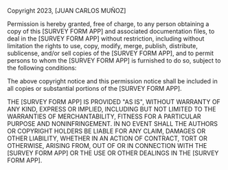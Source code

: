Copyright 2023, [JUAN CARLOS MUÑOZ]

Permission is hereby granted, free of charge, to any person obtaining a copy of this [SURVEY FORM APP] and associated documentation files, to deal in the [SURVEY FORM APP] without restriction, including without limitation the rights to use, copy, modify, merge, publish, distribute, sublicense, and/or sell copies of the [SURVEY FORM APP], and to permit persons to whom the [SURVEY FORM APP] is furnished to do so, subject to the following conditions:

The above copyright notice and this permission notice shall be included in all copies or substantial portions of the [SURVEY FORM APP].

THE [SURVEY FORM APP] IS PROVIDED "AS IS", WITHOUT WARRANTY OF ANY KIND, EXPRESS OR IMPLIED, INCLUDING BUT NOT LIMITED TO THE WARRANTIES OF MERCHANTABILITY, FITNESS FOR A PARTICULAR PURPOSE AND NONINFRINGEMENT. IN NO EVENT SHALL THE AUTHORS OR COPYRIGHT HOLDERS BE LIABLE FOR ANY CLAIM, DAMAGES OR OTHER LIABILITY, WHETHER IN AN ACTION OF CONTRACT, TORT OR OTHERWISE, ARISING FROM, OUT OF OR IN CONNECTION WITH THE [SURVEY FORM APP] OR THE USE OR OTHER DEALINGS IN THE [SURVEY FORM APP].